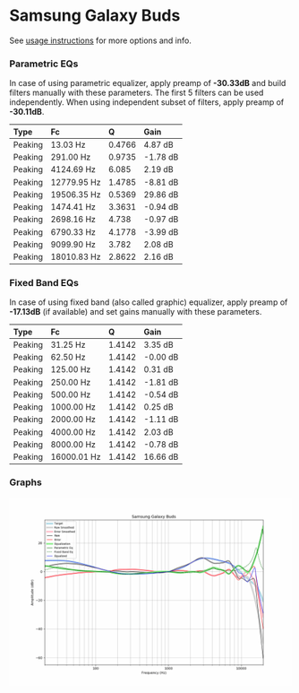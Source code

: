 # Samsung Galaxy Buds
See [usage instructions](https://github.com/jaakkopasanen/AutoEq#usage) for more options and info.

### Parametric EQs
In case of using parametric equalizer, apply preamp of **-30.33dB** and build filters manually
with these parameters. The first 5 filters can be used independently.
When using independent subset of filters, apply preamp of **-30.11dB**.

| Type    | Fc          |      Q | Gain     |
|:--------|:------------|:-------|:---------|
| Peaking | 13.03 Hz    | 0.4766 | 4.87 dB  |
| Peaking | 291.00 Hz   | 0.9735 | -1.78 dB |
| Peaking | 4124.69 Hz  | 6.085  | 2.19 dB  |
| Peaking | 12779.95 Hz | 1.4785 | -8.81 dB |
| Peaking | 19506.35 Hz | 0.5369 | 29.86 dB |
| Peaking | 1474.41 Hz  | 3.3631 | -0.94 dB |
| Peaking | 2698.16 Hz  | 4.738  | -0.97 dB |
| Peaking | 6790.33 Hz  | 4.1778 | -3.99 dB |
| Peaking | 9099.90 Hz  | 3.782  | 2.08 dB  |
| Peaking | 18010.83 Hz | 2.8622 | 2.16 dB  |

### Fixed Band EQs
In case of using fixed band (also called graphic) equalizer, apply preamp of **-17.13dB**
(if available) and set gains manually with these parameters.

| Type    | Fc          |      Q | Gain     |
|:--------|:------------|:-------|:---------|
| Peaking | 31.25 Hz    | 1.4142 | 3.35 dB  |
| Peaking | 62.50 Hz    | 1.4142 | -0.00 dB |
| Peaking | 125.00 Hz   | 1.4142 | 0.31 dB  |
| Peaking | 250.00 Hz   | 1.4142 | -1.81 dB |
| Peaking | 500.00 Hz   | 1.4142 | -0.54 dB |
| Peaking | 1000.00 Hz  | 1.4142 | 0.25 dB  |
| Peaking | 2000.00 Hz  | 1.4142 | -1.11 dB |
| Peaking | 4000.00 Hz  | 1.4142 | 2.03 dB  |
| Peaking | 8000.00 Hz  | 1.4142 | -0.78 dB |
| Peaking | 16000.01 Hz | 1.4142 | 16.66 dB |

### Graphs
![](./Samsung%20Galaxy%20Buds.png)